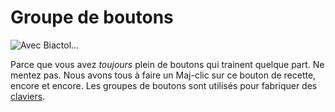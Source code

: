 # Groupe de boutons

![Avec Biactol...](oredict:opencomputers:materialButtonGroup)

Parce que vous avez *toujours* plein de boutons qui trainent quelque part. Ne mentez pas. Nous avons tous à faire un Maj-clic sur ce bouton de recette, encore et encore. Les groupes de boutons sont utilisés pour fabriquer des [claviers](../block/keyboard.md).
